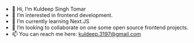 - 👋 Hi, I’m Kuldeep Singh Tomar
- 👀 I’m interested in frontend development.
- 🌱 I’m currently learning Next.JS
- 💞️ I’m looking to collaborate on one some open source frontend projects.
- 📫 You can reach me here: kuldeep.3197@gmail.com

<!---
kuldeep31tomar/kuldeep31tomar is a ✨ special ✨ repository because its `README.md` (this file) appears on your GitHub profile.
You can click the Preview link to take a look at your changes.
--->
